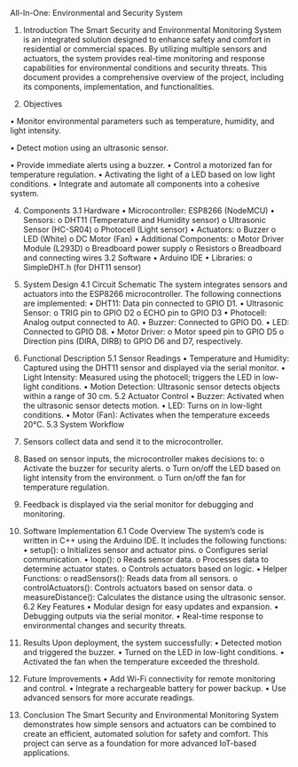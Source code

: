 All-In-One: Environmental and Security System

1. Introduction
The Smart Security and Environmental Monitoring System is an integrated solution designed to enhance safety and comfort in residential or commercial spaces. By utilizing multiple sensors and actuators, the system provides real-time monitoring and response capabilities for environmental conditions and security threats. This document provides a comprehensive overview of the project, including its components, implementation, and functionalities.

2. Objectives
   
•	Monitor environmental parameters such as temperature, humidity, and light intensity.

•	Detect motion using an ultrasonic sensor.

•	Provide immediate alerts using a buzzer.
•	Control a motorized fan for temperature regulation.
•	Activating the light of a LED based on low light conditions.
•	Integrate and automate all components into a cohesive system.

4. Components
3.1 Hardware
•	Microcontroller: ESP8266 (NodeMCU)
•	Sensors:
o	DHT11 (Temperature and Humidity sensor)
o	Ultrasonic Sensor (HC-SR04)
o	Photocell (Light sensor)
•	Actuators:
o	Buzzer
o	LED (White)
o	DC Motor (Fan)
•	Additional Components:
o	Motor Driver Module (L293D)
o	Breadboard power supply
o	Resistors 
o	Breadboard and connecting wires
3.2 Software
•	Arduino IDE
•	Libraries:
o	SimpleDHT.h (for DHT11 sensor)

5. System Design
4.1 Circuit Schematic
The system integrates sensors and actuators into the ESP8266 microcontroller. The following connections are implemented:
•	DHT11: Data pin connected to GPIO D1.
•	Ultrasonic Sensor:
o	TRIG pin to GPIO D2
o	ECHO pin to GPIO D3
•	Photocell: Analog output connected to A0.
•	Buzzer: Connected to GPIO D0.
•	LED: Connected to GPIO D8.
•	Motor Driver:
o	Motor speed pin to GPIO D5
o	Direction pins (DIRA, DIRB) to GPIO D6 and D7, respectively.

5. Functional Description
5.1 Sensor Readings
•	Temperature and Humidity: Captured using the DHT11 sensor and displayed via the serial monitor.
•	Light Intensity: Measured using the photocell; triggers the LED in low-light conditions.
•	Motion Detection: Ultrasonic sensor detects objects within a range of 30 cm.
5.2 Actuator Control
•	Buzzer: Activated when the ultrasonic sensor detects motion.
•	LED: Turns on in low-light conditions.
•	Motor (Fan): Activates when the temperature exceeds 20°C.
5.3 System Workflow
1.	Sensors collect data and send it to the microcontroller.
2.	Based on sensor inputs, the microcontroller makes decisions to:
o	Activate the buzzer for security alerts.
o	Turn on/off the LED based on light intensity from the environment.
o	Turn on/off the fan for temperature regulation.
3.	Feedback is displayed via the serial monitor for debugging and monitoring.
   
6. Software Implementation
6.1 Code Overview
The system’s code is written in C++ using the Arduino IDE. It includes the following functions:
•	setup():
o	Initializes sensor and actuator pins.
o	Configures serial communication.
•	loop():
o	Reads sensor data.
o	Processes data to determine actuator states.
o	Controls actuators based on logic.
•	Helper Functions:
o	readSensors(): Reads data from all sensors.
o	controlActuators(): Controls actuators based on sensor data.
o	measureDistance(): Calculates the distance using the ultrasonic sensor.
6.2 Key Features
•	Modular design for easy updates and expansion.
•	Debugging outputs via the serial monitor.
•	Real-time response to environmental changes and security threats.

7. Results
Upon deployment, the system successfully:
•	Detected motion and triggered the buzzer.
•	Turned on the LED in low-light conditions.
•	Activated the fan when the temperature exceeded the threshold.

8. Future Improvements
•	Add Wi-Fi connectivity for remote monitoring and control.
•	Integrate a rechargeable battery for power backup.
•	Use advanced sensors for more accurate readings.

9. Conclusion
The Smart Security and Environmental Monitoring System demonstrates how simple sensors and actuators can be combined to create an efficient, automated solution for safety and comfort. This project can serve as a foundation for more advanced IoT-based applications.

